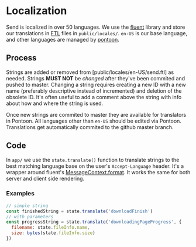 # Localization

Send is localized in over 50 languages. We use the [fluent](http://projectfluent.org/) library and store our translations in [FTL](http://projectfluent.org/fluent/guide/) files in `public/locales/`. `en-US` is our base language, and other languages are managed by [pontoon](https://pontoon.mozilla.org/projects/test-pilot-firefox-send/).

## Process

Strings are added or removed from [public/locales/en-US/send.ftl] as needed. Strings **MUST NOT** be *changed* after they've been commited and pushed to master. Changing a string requires creating a new ID with a new name (preferably descriptive instead of incremented) and deletion of the obsolete ID. It's often useful to add a comment above the string with info about how and where the string is used.

Once new strings are commited to master they are available for translators in Pontoon. All languages other than `en-US` should be edited via Pontoon. Translations get automatically commited to the github master branch.

## Code

In `app/` we use the `state.translate()` function to translate strings to the best matching language base on the user's `Accept-Language` header. It's a wrapper around fluent's [MessageContext.format](http://projectfluent.org/fluent.js/fluent/MessageContext.html). It works the same for both server and client side rendering.

### Examples

```js
// simple string
const finishedString = state.translate('downloadFinish')
// with parameters
const progressString = state.translate('downloadingPageProgress', {
  filename: state.fileInfo.name,
  size: bytes(state.fileInfo.size)
})
```
